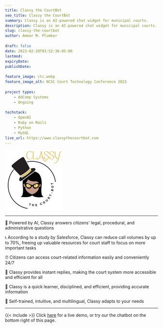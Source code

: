 ```yaml
---
title: Classy the CourtBot
seo_title: Classy the CourtBot
summary: Classy is an AI-powered chat widget for municipal courts.
description: Classy is an AI-powered chat widget for municipal courts.
slug: classy-the-courtbot
author: Ammar M. Plumber

draft: false
date: 2023-02-20T03:52:30-05:00
lastmod: 
expiryDate: 
publishDate: 

feature_image: ctc.webp
feature_image_alt: NCSC Court Technology Conference 2023

project types: 
    - AdComp Systems
    - Ongoing

techstack:
    - OpenAI
    - Ruby on Rails
    - Python
    - MySQL
live_url: https://www.classythecourtbot.com
---
```


![image](3-3.webp)

----

🤖 Powered by AI, Classy answers citizens' legal, procedural, and administrative questions

📞 According to a study by Salesforce, Classy can reduce call volumes by up to 70%, freeing up valuable resources for court staff to focus on more important tasks

⏰ Citizens can access court-related information easily and conveniently 24/7

💨 Classy provides instant replies, making the court system more accessible and efficient for all

🚀 Classy is a quick learner, disciplined, and efficient, providing accurate information

🧠 Self-trained, intuitive, and multilingual, Classy adapts to your needs
<br>

----

{{< include >}} 
Click [here](https://www.classythecourtbot.com) for a live demo, or try our the chatbot on the bottom right of this page.